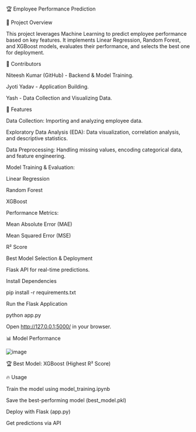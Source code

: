 🏆 Employee Performance Prediction

📌 Project Overview

This project leverages Machine Learning to predict employee performance based on key features. It implements Linear Regression, Random Forest, and XGBoost models, evaluates their performance, and selects the best one for deployment.

👥 Contributors

Niteesh Kumar (GitHub) - Backend & Model Training.

Jyoti Yadav  -  Application Building.

Yash - Data Collection and Visualizing Data.

🚀 Features

Data Collection: Importing and analyzing employee data.

Exploratory Data Analysis (EDA): Data visualization, correlation analysis, and descriptive statistics.

Data Preprocessing: Handling missing values, encoding categorical data, and feature engineering.

Model Training & Evaluation:

Linear Regression

Random Forest

XGBoost

Performance Metrics:

Mean Absolute Error (MAE)

Mean Squared Error (MSE)

R² Score

Best Model Selection & Deployment

Flask API for real-time predictions.

Install Dependencies

pip install -r requirements.txt

Run the Flask Application

python app.py

Open http://127.0.0.1:5000/ in your browser.

📊 Model Performance

![image](https://github.com/user-attachments/assets/56669c49-8a2b-4ddd-ae78-7ea0b19251f1)


🏆 Best Model: XGBoost (Highest R² Score)

🔥 Usage

Train the model using model_training.ipynb

Save the best-performing model (best_model.pkl)

Deploy with Flask (app.py)

Get predictions via API


